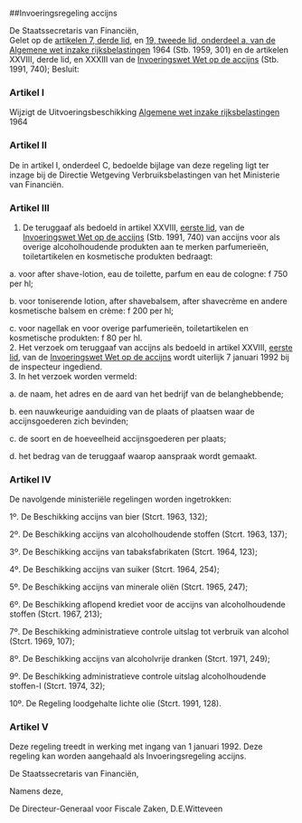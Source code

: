 <meta http-equiv='Content-Type' content='text/html; charset=utf-8' />

##Invoeringsregeling accijns

De Staatssecretaris van Financiën,  
Gelet op de [artikelen 7, derde lid](../../../../wet/algemene/wet/inzake/rijksbelastingen/BWBR0002320/README.md), en [19, tweede lid, onderdeel a, van de Algemene wet inzake rijksbelastingen](../../../../wet/algemene/wet/inzake/rijksbelastingen/BWBR0002320/README.md) 1964 (Stb. 1959, 301) en de artikelen XXVIII, derde lid, en XXXIII van de [Invoeringswet Wet op de accijns](../../../../wet/invoeringswet/wet/op/de/accijns/BWBR0005346/README.md) (Stb. 1991, 740);
Besluit:    

### Artikel  I  

Wijzigt de Uitvoeringsbeschikking [Algemene wet inzake rijksbelastingen](../../../../wet/algemene/wet/inzake/rijksbelastingen/BWBR0002320/README.md) 1964   

### Artikel  II  

De in artikel I, onderdeel C, bedoelde bijlage van deze regeling ligt ter inzage bij de Directie Wetgeving Verbruiksbelastingen van het Ministerie van Financiën.  

### Artikel  III  

1.  De teruggaaf als bedoeld in artikel XXVIII, [eerste lid](../../../../wet/invoeringswet/wet/op/de/accijns/BWBR0005346/README.md), van de [Invoeringswet Wet op de accijns](../../../../wet/invoeringswet/wet/op/de/accijns/BWBR0005346/README.md) (Stb. 1991, 740) van accijns voor als overige alcoholhoudende produkten aan te merken parfumerieën, toiletartikelen en kosmetische produkten bedraagt: 

a. voor after shave-lotion, eau de toilette, parfum en eau de cologne: f 750 per hl;  

b. voor toniserende lotion, after shavebalsem, after shavecrème en andere kosmetische balsem en crème: f 200 per hl;  

c. voor nagellak en voor overige parfumerieën, toiletartikelen en kosmetische produkten: f 80 per hl.     
2.  Het verzoek om teruggaaf van accijns als bedoeld in artikel XXVIII, [eerste lid](../../../../wet/invoeringswet/wet/op/de/accijns/BWBR0005346/README.md), van de [Invoeringswet Wet op de accijns](../../../../wet/invoeringswet/wet/op/de/accijns/BWBR0005346/README.md) wordt uiterlijk 7 januari 1992 bij de inspecteur ingediend.   
3.  In het verzoek worden vermeld: 

a. de naam, het adres en de aard van het bedrijf van de belanghebbende;  

b. een nauwkeurige aanduiding van de plaats of plaatsen waar de accijnsgoederen zich bevinden;  

c. de soort en de hoeveelheid accijnsgoederen per plaats;  

d. het bedrag van de teruggaaf waarop aanspraak wordt gemaakt.     

### Artikel  IV  

De navolgende ministeriële regelingen worden ingetrokken: 

1º. De Beschikking accijns van bier (Stcrt. 1963, 132);  

2º. De Beschikking accijns van alcoholhoudende stoffen (Stcrt. 1963, 137);  

3º. De Beschikking accijns van tabaksfabrikaten (Stcrt. 1964, 123);  

4º. De Beschikking accijns van suiker (Stcrt. 1964, 254);  

5º. De Beschikking accijns van minerale oliën (Stcrt. 1965, 247);  

6º. De Beschikking aflopend krediet voor de accijns van alcoholhoudende stoffen (Stcrt. 1967, 213);  

7º. De Beschikking administratieve controle uitslag tot verbruik van alcohol (Stcrt. 1969, 107);  

8º. De Beschikking accijns van alcoholvrije dranken (Stcrt. 1971, 249);  

9º. De Beschikking administratieve controle uitslag alcoholhoudende stoffen-I (Stcrt. 1974, 32);  

10º. De Regeling loodgehalte lichte olie (Stcrt. 1991, 128).    

### Artikel  V  

Deze regeling treedt in werking met ingang van 1 januari 1992. Deze regeling kan worden aangehaald als Invoeringsregeling accijns.  

De 
Staatssecretaris van Financiën, 

Namens deze, 

De 
Directeur-Generaal voor Fiscale Zaken, 
D.E.Witteveen    
